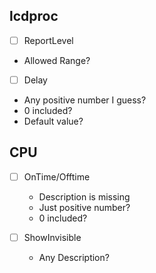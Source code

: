 ## lcdproc
- [ ] ReportLevel
 - Allowed Range?

- [ ] Delay
 - Any positive number I guess?
 - 0 included?
 - Default value?

 ## CPU
 - [ ] OnTime/Offtime
    - Description is missing
    - Just positive number? 
    - 0 included?

- [ ] ShowInvisible
    - Any Description?